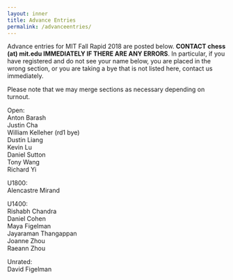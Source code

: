 ```yaml
---
layout: inner
title: Advance Entries
permalink: /advanceentries/
---
```


Advance entries for MIT Fall Rapid 2018 are posted below. **CONTACT chess (at) mit.edu IMMEDIATELY IF THERE ARE ANY ERRORS**. In particular, if you have registered and do not see your name below, you are placed in the wrong section, or you are taking a bye that is not listed here, contact us immediately.

Please note that we may merge sections as necessary depending on turnout.

Open:    
Anton Barash    
Justin Cha    
William Kelleher (rd1 bye)    
Dustin Liang    
Kevin Lu    
Daniel Sutton    
Tony Wang    
Richard Yi    

U1800:    
Alencastre Mirand

U1400:    
Rishabh Chandra    
Daniel Cohen    
Maya Figelman    
Jayaraman Thangappan    
Joanne Zhou    
Raeann Zhou    

Unrated:    
David Figelman
